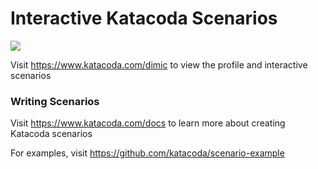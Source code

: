 # Interactive Katacoda Scenarios

[![](http://shields.katacoda.com/katacoda/dimic/count.svg)](https://www.katacoda.com/dimic "Get your profile on Katacoda.com")

Visit https://www.katacoda.com/dimic to view the profile and interactive scenarios

### Writing Scenarios
Visit https://www.katacoda.com/docs to learn more about creating Katacoda scenarios

For examples, visit https://github.com/katacoda/scenario-example
